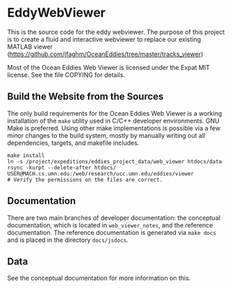 EddyWebViewer
=============

This is the source code for the eddy webviewer.  The purpose of this
project is to create a fluid and interactive webviewer to replace our
existing MATLAB viewer
(https://github.com/jfaghm/OceanEddies/tree/master/tracks_viewer)

Most of the Ocean Eddies Web Viewer is licensed under the Expat MIT
license.  See the file COPYING for details.

Build the Website from the Sources
----------------------------------

The only build requirements for the Ocean Eddies Web Viewer is a
working installation of the `make` utility used in C/C++ developer
environments.  GNU Make is preferred.  Using other make
implementations is possible via a few minor changes to the build
system, mostly by manually writing out all dependencies, targets, and
makefile includes.

~~~
make install
ln -s /project/expeditions/eddies_project_data/web_viewer htdocs/data
rsync -kurpt --delete-after htdocs/ USER@MACH.cs.umn.edu:/web/research/ucc.umn.edu/eddies/viewer
# Verify the permissions on the files are correct.
~~~

Documentation
-------------

There are two main branches of developer documentation: the conceptual
documentation, which is located in `web_viewer_notes`, and the
reference documentation.  The reference documentation is generated via
`make docs` and is placed in the directory `docs/jsdocs`.

Data
----

See the conceptual documentation for more information on this.

